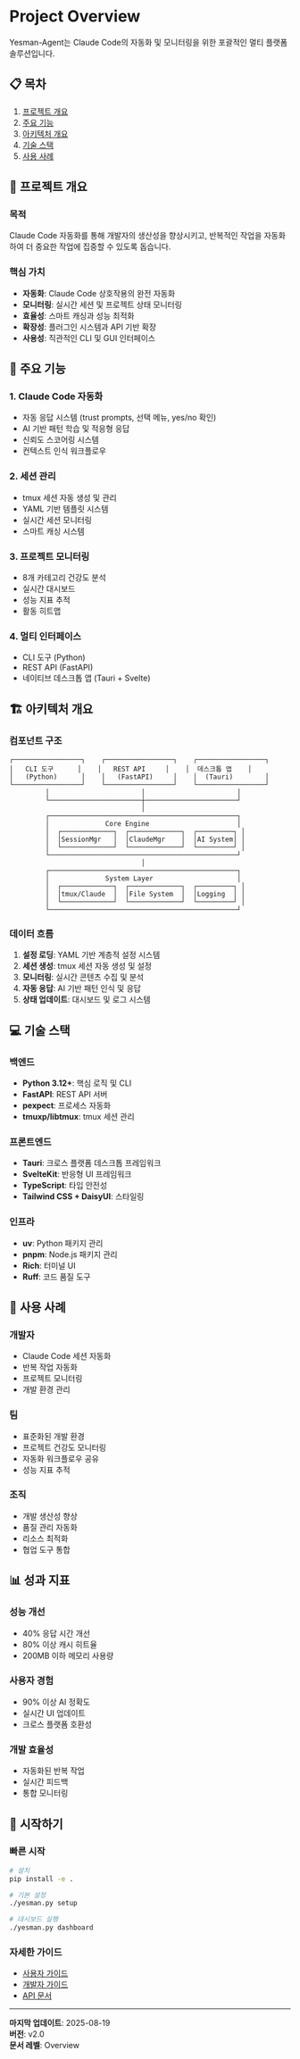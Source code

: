 # Project Overview

Yesman-Agent는 Claude Code의 자동화 및 모니터링을 위한 포괄적인 멀티 플랫폼 솔루션입니다.

## 📋 목차

1. [프로젝트 개요](#%ED%94%84%EB%A1%9C%EC%A0%9D%ED%8A%B8-%EA%B0%9C%EC%9A%94)
1. [주요 기능](#%EC%A3%BC%EC%9A%94-%EA%B8%B0%EB%8A%A5)
1. [아키텍처 개요](#%EC%95%84%ED%82%A4%ED%85%8D%EC%B2%98-%EA%B0%9C%EC%9A%94)
1. [기술 스택](#%EA%B8%B0%EC%88%A0-%EC%8A%A4%ED%83%9D)
1. [사용 사례](#%EC%82%AC%EC%9A%A9-%EC%82%AC%EB%A1%80)

## 🎯 프로젝트 개요

### 목적

Claude Code 자동화를 통해 개발자의 생산성을 향상시키고, 반복적인 작업을 자동화하여 더 중요한 작업에 집중할 수 있도록 돕습니다.

### 핵심 가치

- **자동화**: Claude Code 상호작용의 완전 자동화
- **모니터링**: 실시간 세션 및 프로젝트 상태 모니터링
- **효율성**: 스마트 캐싱과 성능 최적화
- **확장성**: 플러그인 시스템과 API 기반 확장
- **사용성**: 직관적인 CLI 및 GUI 인터페이스

## 🚀 주요 기능

### 1. Claude Code 자동화

- 자동 응답 시스템 (trust prompts, 선택 메뉴, yes/no 확인)
- AI 기반 패턴 학습 및 적응형 응답
- 신뢰도 스코어링 시스템
- 컨텍스트 인식 워크플로우

### 2. 세션 관리

- tmux 세션 자동 생성 및 관리
- YAML 기반 템플릿 시스템
- 실시간 세션 모니터링
- 스마트 캐싱 시스템

### 3. 프로젝트 모니터링

- 8개 카테고리 건강도 분석
- 실시간 대시보드
- 성능 지표 추적
- 활동 히트맵

### 4. 멀티 인터페이스

- CLI 도구 (Python)
- REST API (FastAPI)
- 네이티브 데스크톱 앱 (Tauri + Svelte)

## 🏗️ 아키텍처 개요

### 컴포넌트 구조

```
┌─────────────────┐    ┌─────────────────┐    ┌─────────────────┐
│   CLI 도구      │    │   REST API     │    │  데스크톱 앱    │
│   (Python)      │    │   (FastAPI)     │    │  (Tauri)        │
└─────────────────┘    └─────────────────┘    └─────────────────┘
         │                       │                       │
         └───────────────────────┼───────────────────────┘
                                 │
         ┌───────────────────────────────────────────────┐
         │              Core Engine                      │
         │  ┌─────────────┐  ┌─────────────┐  ┌─────────┐ │
         │  │SessionMgr   │  │ClaudeMgr    │  │AI System│ │
         │  └─────────────┘  └─────────────┘  └─────────┘ │
         └───────────────────────────────────────────────┘
                                 │
         ┌───────────────────────────────────────────────┐
         │              System Layer                     │
         │  ┌─────────────┐  ┌─────────────┐  ┌─────────┐ │
         │  │tmux/Claude  │  │File System  │  │Logging  │ │
         │  └─────────────┘  └─────────────┘  └─────────┘ │
         └───────────────────────────────────────────────┘
```

### 데이터 흐름

1. **설정 로딩**: YAML 기반 계층적 설정 시스템
1. **세션 생성**: tmux 세션 자동 생성 및 설정
1. **모니터링**: 실시간 콘텐츠 수집 및 분석
1. **자동 응답**: AI 기반 패턴 인식 및 응답
1. **상태 업데이트**: 대시보드 및 로그 시스템

## 💻 기술 스택

### 백엔드

- **Python 3.12+**: 핵심 로직 및 CLI
- **FastAPI**: REST API 서버
- **pexpect**: 프로세스 자동화
- **tmuxp/libtmux**: tmux 세션 관리

### 프론트엔드

- **Tauri**: 크로스 플랫폼 데스크톱 프레임워크
- **SvelteKit**: 반응형 UI 프레임워크
- **TypeScript**: 타입 안전성
- **Tailwind CSS + DaisyUI**: 스타일링

### 인프라

- **uv**: Python 패키지 관리
- **pnpm**: Node.js 패키지 관리
- **Rich**: 터미널 UI
- **Ruff**: 코드 품질 도구

## 🎯 사용 사례

### 개발자

- Claude Code 세션 자동화
- 반복 작업 자동화
- 프로젝트 모니터링
- 개발 환경 관리

### 팀

- 표준화된 개발 환경
- 프로젝트 건강도 모니터링
- 자동화 워크플로우 공유
- 성능 지표 추적

### 조직

- 개발 생산성 향상
- 품질 관리 자동화
- 리소스 최적화
- 협업 도구 통합

## 📊 성과 지표

### 성능 개선

- 40% 응답 시간 개선
- 80% 이상 캐시 히트율
- 200MB 이하 메모리 사용량

### 사용자 경험

- 90% 이상 AI 정확도
- 실시간 UI 업데이트
- 크로스 플랫폼 호환성

### 개발 효율성

- 자동화된 반복 작업
- 실시간 피드백
- 통합 모니터링

## 🚦 시작하기

### 빠른 시작

```bash
# 설치
pip install -e .

# 기본 설정
./yesman.py setup

# 대시보드 실행
./yesman.py dashboard
```

### 자세한 가이드

- [사용자 가이드](../30-user-guide/31-getting-started.md)
- [개발자 가이드](../40-developer-guide/41-development-setup.md)
- [API 문서](../20-api/21-endpoints.md)

______________________________________________________________________

**마지막 업데이트**: 2025-08-19\
**버전**: v2.0\
**문서 레벨**: Overview
